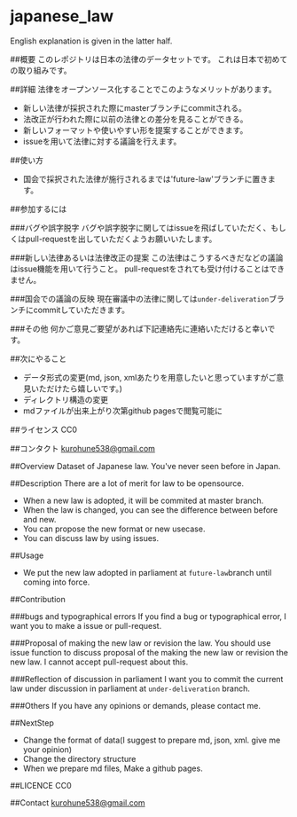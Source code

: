 # japanese_law
English explanation is given in the latter half.

##概要
このレポジトリは日本の法律のデータセットです。
これは日本で初めての取り組みです。

##詳細
法律をオープンソース化することでこのようなメリットがあります。
- 新しい法律が採択された際にmasterブランチにcommitされる。
- 法改正が行われた際に以前の法律との差分を見ることができる。
- 新しいフォーマットや使いやすい形を提案することができます。
- issueを用いて法律に対する議論を行えます。

##使い方
- 国会で採択された法律が施行されるまでは'future-law'ブランチに置きます。

##参加するには

###バグや誤字脱字
バグや誤字脱字に関してはissueを飛ばしていただく、もしくはpull-requestを出していただくようお願いいたします。

###新しい法律あるいは法律改正の提案
この法律はこうするべきだなどの議論はissue機能を用いて行うこと。
pull-requestをされても受け付けることはできません。

###国会での議論の反映
現在審議中の法律に関しては`under-deliveration`ブランチにcommitしていただきます。

###その他
何かご意見ご要望があれば下記連絡先に連絡いただけると幸いです。

##次にやること
- データ形式の変更(md, json, xmlあたりを用意したいと思っていますがご意見いただけたら嬉しいです。)
- ディレクトリ構造の変更
- mdファイルが出来上がり次第github pagesで閲覧可能に

##ライセンス
CC0

##コンタクト
kurohune538@gmail.com


##Overview
Dataset of Japanese law. 
You've never seen before in Japan.

##Description
There are a lot of merit for law to be opensource.
- When a new law is adopted, it will be commited at master branch.
- When the law is changed, you can see the difference between before and new.
- You can propose the new format or new usecase.
- You can discuss law by using issues.

##Usage
- We put the new law adopted in parliament at `future-law`branch until coming into force.

##Contribution

###bugs and typographical errors
If you find a bug or typographical error, I want you to make a issue or pull-request.

###Proposal of making the new law or revision the law.
You should use issue function to discuss proposal of the making the new law or revision the new law.
I cannot accept pull-request about this.

###Reflection of discussion in parliament
I want you to commit the current law under discussion in parliament at `under-deliveration` branch.

###Others
If you have any opinions or demands, please contact me.

##NextStep
- Change the format of data(I suggest to prepare md, json, xml. give me your opinion)
- Change the directory structure
- When we prepare md files, Make a github pages.

##LICENCE
CC0

##Contact
kurohune538@gmail.com
